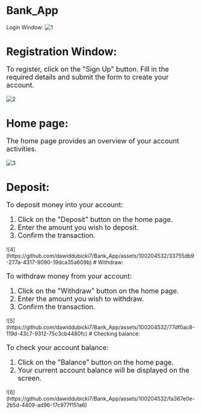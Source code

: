 # Bank_App
Login Window:
![1](https://github.com/dawiddubicki7/Bank_App/assets/100204532/fd433b0a-1815-4820-b27f-885484f8dfc3)
# Registration Window:
<p style="font-size:18px;">To register, click on the "Sign Up" button. Fill in the required details and submit the form to create your account.</p>

![2](https://github.com/dawiddubicki7/Bank_App/assets/100204532/576e4659-eee5-422c-bac1-6896f4a1ce4c)
# Home page:
<p style="font-size:18px;">The home page provides an overview of your account activities.</p>

![3](https://github.com/dawiddubicki7/Bank_App/assets/100204532/b712fcb5-b20b-4169-9915-217c5cef0d64)
# Deposit:
<p style="font-size:18px;">To deposit money into your account:</p>
<ol style="font-size:18px;">
  <li>Click on the "Deposit" button on the home page.</li>
  <li>Enter the amount you wish to deposit.</li>
  <li>Confirm the transaction.</li>
</ol>
![4](https://github.com/dawiddubicki7/Bank_App/assets/100204532/33755db9-277a-4317-9090-19dca35a609b)
# Withdraw:
<p style="font-size:18px;">To withdraw money from your account:</p>
<ol style="font-size:18px;">
  <li>Click on the "Withdraw" button on the home page.</li>
  <li>Enter the amount you wish to withdraw.</li>
  <li>Confirm the transaction.</li>
</ol>
![5](https://github.com/dawiddubicki7/Bank_App/assets/100204532/77df0ac8-119d-43c7-9312-75c3cb4480fc)
# Checking balance:
<p style="font-size:18px;">To check your account balance:</p>
<ol style="font-size:18px;">
  <li>Click on the "Balance" button on the home page.</li>
  <li>Your current account balance will be displayed on the screen.</li>
</ol>
![6](https://github.com/dawiddubicki7/Bank_App/assets/100204532/fa367e0e-2b5d-4409-ad96-17c977f151a6)
